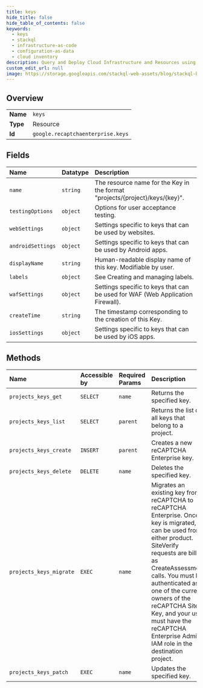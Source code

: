 ```yaml
---
title: keys
hide_title: false
hide_table_of_contents: false
keywords:
  - keys
  - stackql
  - infrastructure-as-code
  - configuration-as-data
  - cloud inventory
description: Query and Deploy Cloud Infrastructure and Resources using SQL
custom_edit_url: null
image: https://storage.googleapis.com/stackql-web-assets/blog/stackql-blog-post-featured-image.png
---
```

  
    

## Overview
<table><tbody>
<tr><td><b>Name</b></td><td><code>keys</code></td></tr>
<tr><td><b>Type</b></td><td>Resource</td></tr>
<tr><td><b>Id</b></td><td><code>google.recaptchaenterprise.keys</code></td></tr>
</tbody></table>

## Fields
| Name | Datatype | Description |
|:-----|:---------|:------------|
| `name` | `string` | The resource name for the Key in the format "projects/{project}/keys/{key}". |
| `testingOptions` | `object` | Options for user acceptance testing. |
| `webSettings` | `object` | Settings specific to keys that can be used by websites. |
| `androidSettings` | `object` | Settings specific to keys that can be used by Android apps. |
| `displayName` | `string` | Human-readable display name of this key. Modifiable by user. |
| `labels` | `object` | See Creating and managing labels. |
| `wafSettings` | `object` | Settings specific to keys that can be used for WAF (Web Application Firewall). |
| `createTime` | `string` | The timestamp corresponding to the creation of this Key. |
| `iosSettings` | `object` | Settings specific to keys that can be used by iOS apps. |
## Methods
| Name | Accessible by | Required Params | Description |
|:-----|:--------------|:----------------|:------------|
| `projects_keys_get` | `SELECT` | `name` | Returns the specified key. |
| `projects_keys_list` | `SELECT` | `parent` | Returns the list of all keys that belong to a project. |
| `projects_keys_create` | `INSERT` | `parent` | Creates a new reCAPTCHA Enterprise key. |
| `projects_keys_delete` | `DELETE` | `name` | Deletes the specified key. |
| `projects_keys_migrate` | `EXEC` | `name` | Migrates an existing key from reCAPTCHA to reCAPTCHA Enterprise. Once a key is migrated, it can be used from either product. SiteVerify requests are billed as CreateAssessment calls. You must be authenticated as one of the current owners of the reCAPTCHA Site Key, and your user must have the reCAPTCHA Enterprise Admin IAM role in the destination project. |
| `projects_keys_patch` | `EXEC` | `name` | Updates the specified key. |
